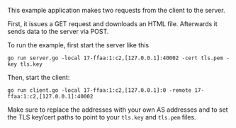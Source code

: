 This example application makes two requests from the client to the server.

First, it issues a GET request and downloads an HTML file. Afterwards it sends data to the server via POST.

To run the example, first start the server like this

```
go run server.go -local 17-ffaa:1:c2,[127.0.0.1]:40002 -cert tls.pem -key tls.key
```

Then, start the client:
```
go run client.go -local 17-ffaa:1:c2,[127.0.0.1]:0 -remote 17-ffaa:1:c2,[127.0.0.1]:40002
```

Make sure to replace the addresses with your own AS addresses and to set the TLS key/cert paths to point to your `tls.key` and `tls.pem` files.